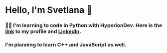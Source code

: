 # Hello, I'm Svetlana 👋

### :woman_student: I'm learning to code in Python with HyperionDev. Here is the [link](https://www.hyperiondev.com/portfolio/107607/) to my profile and [LinkedIn](www.linkedin.com/in/svetlana-shmeleva-120521254).
### I'm planning to learn  C++ and JavaScript as well.


<!--
**svshmeleva/svshmeleva** is a ✨ _special_ ✨ repository because its `README.md` (this file) appears on your GitHub profile.

Here are some ideas to get you started:

- 🔭 I’m currently working on ...
- 🌱 I’m currently learning ...
- 👯 I’m looking to collaborate on ...
- 🤔 I’m looking for help with ...
- 💬 Ask me about ...
- 📫 How to reach me: ...
- 😄 Pronouns: ...
- ⚡ Fun fact: ...
-->
 
